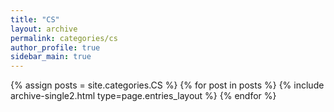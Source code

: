 ```yaml
---
title: "CS"
layout: archive
permalink: categories/cs
author_profile: true
sidebar_main: true
---
```


{% assign posts = site.categories.CS %}
{% for post in posts %} {% include archive-single2.html type=page.entries_layout %} {% endfor %}

